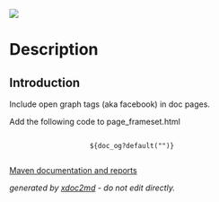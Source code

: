 ![](http://dev.lutece.paris.fr/jenkins/buildStatus/icon?job=cms-module-document-include-opengraph-deploy)
# Description

## Introduction

Include open graph tags (aka facebook) in doc pages.

Add the following code to page_frameset.html
```

					${doc_og?default("")}
				
```



[Maven documentation and reports](http://dev.lutece.paris.fr/plugins/module-document-include-opengraph/)



 *generated by [xdoc2md](https://github.com/lutece-platform/tools-maven-xdoc2md-plugin) - do not edit directly.*